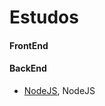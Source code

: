 # Estudos

#### FrontEnd
#### BackEnd
- [NodeJS], NodeJS






[NodeJS]: https://github.com/cestrixx/Estudos/tree/master/BackEnd/NodeJS
